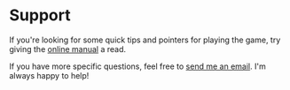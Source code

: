# Support

If you're looking for some quick tips and pointers for playing the game, try giving the [online manual](/manual) a read.

If you have more specific questions, feel free to [send me an email](mailto:mike@thepixelguy.com). I'm always happy to help!